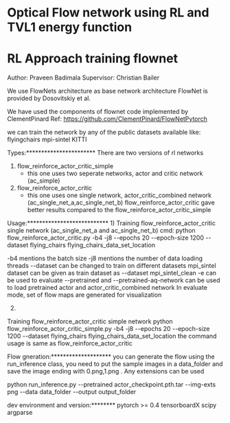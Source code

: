 # Optical Flow network using RL and TVL1 energy function
# RL Approach training flownet 

Author: Praveen Badimala Supervisor: Christian Bailer

We use FlowNets architecture as base network architecture
FlowNet is provided by Dosovitskiy et al.

We have used the components of flownet code implemented by ClementPinard
Ref: https://github.com/ClementPinard/FlowNetPytorch

we can train the network by any of the public datasets available like:
flyingchairs
mpi-sintel
KITTI

Types:***********************
There are two versions of rl networks
1) flow_reinforce_actor_critic_simple
   - this one uses two seperate networks, actor and critic network (ac_simple)
2) flow_reinforce_actor_critic
    - this one uses one single network, actor_critic_combined network (ac_single_net_a,ac_single_net_b)
flow_reinforce_actor_critic gave better results compared to the flow_reinforce_actor_critic_simple

Usage:***************************
1)
Training flow_reinforce_actor_critic single network (ac_single_net_a and ac_single_net_b)
cmd:
 python flow_reinforce_actor_critic.py -b4 -j8 --epochs 20 --epoch-size 1200 --dataset flying_chairs flying_chairs_data_set_location

 -b4 mentions the batch size
 -j8 mentions the number of data loading threads
 --dataset can be changed to train on different datasets
   mpi_sintel dataset can be given as train dataset as --dataset mpi_sintel_clean
 -e can be used to evaluate
 --pretrained and --pretrained-aq-network can be used to load pretrained actor and actor_critic_combined network
	In evaluate mode, set of flow maps are generated for visualization

2)
Training flow_reinforce_actor_critic simple network
 python flow_reinforce_actor_critic_simple.py -b4 -j8 --epochs 20 --epoch-size 1200 --dataset flying_chairs flying_chairs_data_set_location
the command usage is same as flow_reinforce_actor_critic

Flow gneration:********************
you can generate the flow using the run_inference class, you need to put the sample images in a data_folder and save the image
ending with 0.png,1.png . Any extensions can be used

python run_inference.py --pretrained  actor_checkpoint.pth.tar --img-exts  png --data data_folder --output output_folder


dev environment and version:********
	pytorch >= 0.4
	tensorboardX
	scipy
	argparse



	
